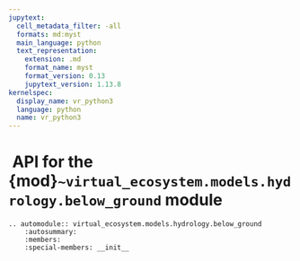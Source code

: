 ```yaml
---
jupytext:
  cell_metadata_filter: -all
  formats: md:myst
  main_language: python
  text_representation:
    extension: .md
    format_name: myst
    format_version: 0.13
    jupytext_version: 1.13.8
kernelspec:
  display_name: vr_python3
  language: python
  name: vr_python3
---
```


#  API for the {mod}`~virtual_ecosystem.models.hydrology.below_ground` module

```{eval-rst}
.. automodule:: virtual_ecosystem.models.hydrology.below_ground
    :autosummary:
    :members:
    :special-members: __init__
```
